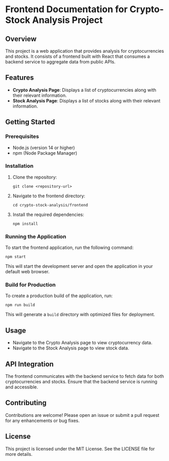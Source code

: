 # Frontend Documentation for Crypto-Stock Analysis Project

## Overview
This project is a web application that provides analysis for cryptocurrencies and stocks. It consists of a frontend built with React that consumes a backend service to aggregate data from public APIs.

## Features
- **Crypto Analysis Page**: Displays a list of cryptocurrencies along with their relevant information.
- **Stock Analysis Page**: Displays a list of stocks along with their relevant information.

## Getting Started

### Prerequisites
- Node.js (version 14 or higher)
- npm (Node Package Manager)

### Installation
1. Clone the repository:
   ```
   git clone <repository-url>
   ```
2. Navigate to the frontend directory:
   ```
   cd crypto-stock-analysis/frontend
   ```
3. Install the required dependencies:
   ```
   npm install
   ```

### Running the Application
To start the frontend application, run the following command:
```
npm start
```
This will start the development server and open the application in your default web browser.

### Build for Production
To create a production build of the application, run:
```
npm run build
```
This will generate a `build` directory with optimized files for deployment.

## Usage
- Navigate to the Crypto Analysis page to view cryptocurrency data.
- Navigate to the Stock Analysis page to view stock data.

## API Integration
The frontend communicates with the backend service to fetch data for both cryptocurrencies and stocks. Ensure that the backend service is running and accessible.

## Contributing
Contributions are welcome! Please open an issue or submit a pull request for any enhancements or bug fixes.

## License
This project is licensed under the MIT License. See the LICENSE file for more details.